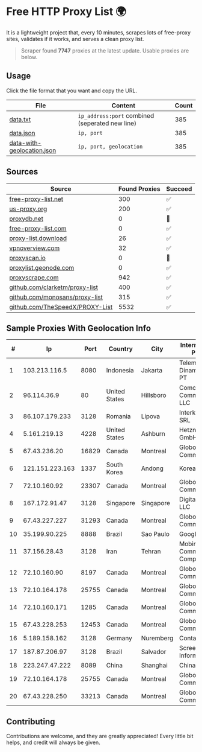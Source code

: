 
# Free HTTP Proxy List 🌍

It is a lightweight project that, every 10 minutes, scrapes lots of free-proxy sites, validates if it works, and serves a clean proxy list.


> Scraper found **7747** proxies at the latest update. Usable proxies are below.

## Usage

Click the file format that you want and copy the URL.


|File|Content|Count|
|----|-------|-----|
|[data.txt](https://raw.githubusercontent.com/themiralay/Proxy-List-World/master/data.txt)|`ip_address:port` combined (seperated new line)|385|
|[data.json](https://raw.githubusercontent.com/themiralay/Proxy-List-World/master/data.json)|`ip, port`|385|
|[data-with-geolocation.json](https://raw.githubusercontent.com/themiralay/Proxy-List-World/master/data-with-geolocation.json)|`ip, port, geolocation`|385|

## Sources

|Source|Found Proxies|Succeed|
|------|-------------|-------|
|[free-proxy-list.net](https://free-proxy-list.net)|300|✅|
|[us-proxy.org](https://www.us-proxy.org)|200|✅|
|[proxydb.net](http://proxydb.net)|0|🚫|
|[free-proxy-list.com](https://free-proxy-list.com/?page=&port=&type%5B%5D=http&type%5B%5D=https&up_time=0&search=Search)|0|✅|
|[proxy-list.download](https://www.proxy-list.download/HTTP)|26|✅|
|[vpnoverview.com](https://vpnoverview.com/privacy/anonymous-browsing/free-proxy-servers)|32|✅|
|[proxyscan.io](https://www.proxyscan.io)|0|🚫|
|[proxylist.geonode.com](https://proxylist.geonode.com/api/proxy-list?limit=300&page=1&sort_by=lastChecked&sort_type=desc&protocols=http,https)|0|✅|
|[proxyscrape.com](https://api.proxyscrape.com/v2/?request=displayproxies&protocol=http&timeout=10000&country=all&ssl=all&anonymity=all)|942|✅|
|[github.com/clarketm/proxy-list](https://raw.githubusercontent.com/clarketm/proxy-list/master/proxy-list-raw.txt)|400|✅|
|[github.com/monosans/proxy-list](https://raw.githubusercontent.com/monosans/proxy-list/main/proxies/http.txt)|315|✅|
|[github.com/TheSpeedX/PROXY-List](https://raw.githubusercontent.com/TheSpeedX/PROXY-List/master/http.txt)|5532|✅|


## Sample Proxies With Geolocation Info

|#|Ip|Port|Country|City|Internet Service Provider|
|-|--|----|-------|----|-------------------------|
|1|103.213.116.5|8080|Indonesia|Jakarta|Telemedia Dinamika Sarana, PT|
|2|96.114.36.9|80|United States|Hillsboro|Comcast Cable Communications, LLC|
|3|86.107.179.233|3128|Romania|Lipova|Interkvm Host SRL|
|4|5.161.219.13|4228|United States|Ashburn|Hetzner Online GmbH|
|5|67.43.236.20|16829|Canada|Montreal|GloboTech Communications|
|6|121.151.223.163|1337|South Korea|Andong|Korea Telecom|
|7|72.10.160.92|23307|Canada|Montreal|GloboTech Communications|
|8|167.172.91.47|3128|Singapore|Singapore|DigitalOcean, LLC|
|9|67.43.227.227|31293|Canada|Montreal|GloboTech Communications|
|10|35.199.90.225|8888|Brazil|Sao Paulo|Google LLC|
|11|37.156.28.43|3128|Iran|Tehran|Mobin Net Communication Company|
|12|72.10.160.90|8197|Canada|Montreal|GloboTech Communications|
|13|72.10.164.178|25755|Canada|Montreal|GloboTech Communications|
|14|72.10.160.171|1285|Canada|Montreal|GloboTech Communications|
|15|67.43.228.253|12453|Canada|Montreal|GloboTech Communications|
|16|5.189.158.162|3128|Germany|Nuremberg|Contabo GmbH|
|17|187.87.206.97|3128|Brazil|Salvador|Screen Saver Informática LTDA|
|18|223.247.47.222|8089|China|Shanghai|Chinanet|
|19|72.10.164.178|25755|Canada|Montreal|GloboTech Communications|
|20|67.43.228.250|33213|Canada|Montreal|GloboTech Communications|



## Contributing

Contributions are welcome, and they are greatly appreciated! Every
little bit helps, and credit will always be given.

